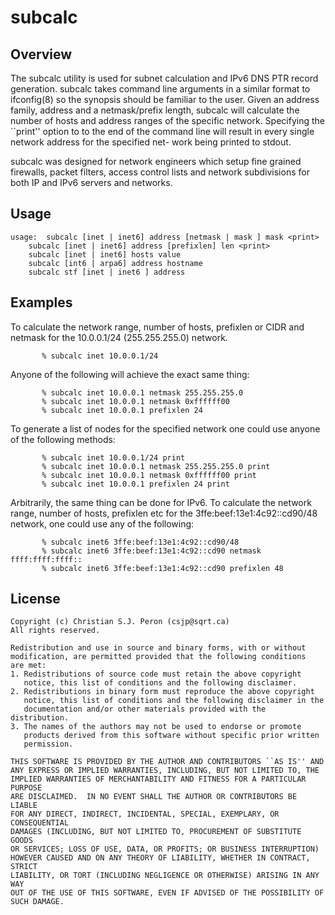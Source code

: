 # subcalc #

## Overview ##

The subcalc utility is used for subnet calculation and IPv6 DNS PTR
record generation.  subcalc takes command line arguments in a similar
format to ifconfig(8) so the synopsis should be familiar to the user.
Given an address family, address and a netmask/prefix length, subcalc
will calculate the number of hosts and address ranges of the specific
network. Specifying the ``print'' option to to the end of the command
line will result in every single network address for the specified net-
work being printed to stdout.

subcalc was designed for network engineers which setup fine grained firewalls, packet filters, access control lists and network subdivisions for both IP and IPv6 servers and networks.

## Usage ##

	usage:  subcalc [inet | inet6] address [netmask | mask ] mask <print>
		subcalc [inet | inet6] address [prefixlen] len <print>
		subcalc [inet | inet6] hosts value
		subcalc [int6 | arpa6] address hostname
		subcalc stf [inet | inet6 ] address

## Examples ##

To calculate the network range, number of hosts, prefixlen or CIDR and netmask for the 10.0.0.1/24 (255.255.255.0) network.

           % subcalc inet 10.0.0.1/24

Anyone of the following will achieve the exact same thing:

           % subcalc inet 10.0.0.1 netmask 255.255.255.0
           % subcalc inet 10.0.0.1 netmask 0xffffff00
           % subcalc inet 10.0.0.1 prefixlen 24

To generate a list of nodes for the specified network one could use anyone of the following methods:

           % subcalc inet 10.0.0.1/24 print
           % subcalc inet 10.0.0.1 netmask 255.255.255.0 print
           % subcalc inet 10.0.0.1 netmask 0xffffff00 print
           % subcalc inet 10.0.0.1 prefixlen 24 print

Arbitrarily, the same thing can be done for IPv6. To calculate the network range, number of hosts, prefixlen etc for the 3ffe:beef:13e1:4c92::cd90/48 network, one could use any of the following:

           % subcalc inet6 3ffe:beef:13e1:4c92::cd90/48
           % subcalc inet6 3ffe:beef:13e1:4c92::cd90 netmask ffff:ffff:ffff::
           % subcalc inet6 3ffe:beef:13e1:4c92::cd90 prefixlen 48

## License ##

	Copyright (c) Christian S.J. Peron (csjp@sqrt.ca) 
	All rights reserved.

	Redistribution and use in source and binary forms, with or without
	modification, are permitted provided that the following conditions
	are met:
	1. Redistributions of source code must retain the above copyright
	   notice, this list of conditions and the following disclaimer.
	2. Redistributions in binary form must reproduce the above copyright
	   notice, this list of conditions and the following disclaimer in the
	   documentation and/or other materials provided with the distribution.
	3. The names of the authors may not be used to endorse or promote
	   products derived from this software without specific prior written
	   permission.

	THIS SOFTWARE IS PROVIDED BY THE AUTHOR AND CONTRIBUTORS ``AS IS'' AND
	ANY EXPRESS OR IMPLIED WARRANTIES, INCLUDING, BUT NOT LIMITED TO, THE
	IMPLIED WARRANTIES OF MERCHANTABILITY AND FITNESS FOR A PARTICULAR PURPOSE
	ARE DISCLAIMED.  IN NO EVENT SHALL THE AUTHOR OR CONTRIBUTORS BE LIABLE
	FOR ANY DIRECT, INDIRECT, INCIDENTAL, SPECIAL, EXEMPLARY, OR CONSEQUENTIAL
	DAMAGES (INCLUDING, BUT NOT LIMITED TO, PROCUREMENT OF SUBSTITUTE GOODS
	OR SERVICES; LOSS OF USE, DATA, OR PROFITS; OR BUSINESS INTERRUPTION)
	HOWEVER CAUSED AND ON ANY THEORY OF LIABILITY, WHETHER IN CONTRACT, STRICT
	LIABILITY, OR TORT (INCLUDING NEGLIGENCE OR OTHERWISE) ARISING IN ANY WAY
	OUT OF THE USE OF THIS SOFTWARE, EVEN IF ADVISED OF THE POSSIBILITY OF
	SUCH DAMAGE.
